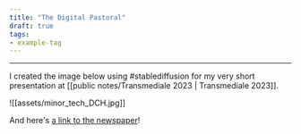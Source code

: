 ```yaml
---
title: "The Digital Pastoral"
draft: true
tags:
- example-tag
---
```

---

I created the image below using #stablediffusion for my very short presentation at [[public notes/Transmediale 2023 | Transmediale 2023]].


![[assets/minor_tech_DCH.jpg]]


And here's [a link to the newspaper](https://darc.au.dk/fileadmin/DARC/newspapers/toward-a-minor-tech-online-sm.pdf)!